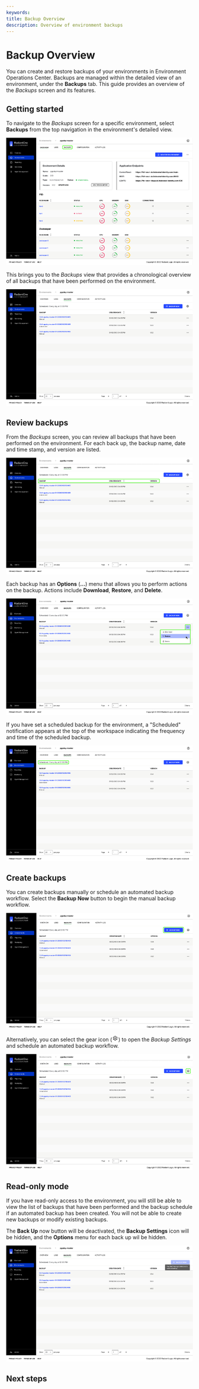 ```yaml
---
keywords:
title: Backup Overview
description: Overview of environment backups
---
```

# Backup Overview

You can create and restore backups of your environments in Environment Operations Center. Backups are managed within the detailed view of an environment, under the **Backups** tab. This guide provides an overview of the *Backups* screen and its features.

## Getting started

To navigate to the *Backups* screen for a specific environment, select **Backups** from the top navigation in the environment's detailed view.

![image description](images/backups-tab.png)

This brings you to the *Backups* view that provides a chronological overview of all backups that have been performed on the environment.

![image description](images/backups-home.png)

## Review backups

From the *Backups* screen, you can review all backups that have been performed on the environment. For each back up, the backup name, date and time stamp, and version are listed.

![image description](images/backups-titles.png)

Each backup has an **Options** (**...**) menu that allows you to perform actions on the backup. Actions include **Download**, **Restore**, and **Delete**.

![image description](images/backups-options.png)

If you have set a scheduled backup for the environment, a "Scheduled" notification appears at the top of the workspace indicating the frequency and time of the scheduled backup.

![image description](images/backups-scheduled.png)

## Create backups

You can create backups manually or schedule an automated backup workflow. Select the **Backup Now** button to begin the manual backup workflow.

![image description](images/backup-now.png)

Alternatively, you can select the gear icon (![image description](images/gear-icon.png)) to open the *Backup Settings* and schedule an automated backup workflow.

![image description](images/backups-settings.png)

## Read-only mode

If you have read-only access to the environment, you will still be able to view the list of backups that have been performed and the backup schedule if an automated backup has been created. You will not be able to create new backups or modify existing backups.

The **Back Up** now button will be deactivated, the **Backup Settings** icon will be hidden, and the **Options** menu for each back up wil be hidden.

![image description](images/backups-readonly.png)

## Next steps




